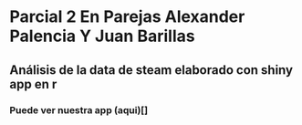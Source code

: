 # Parcial 2 En Parejas Alexander Palencia Y Juan Barillas
## Análisis de la data de steam elaborado con shiny app en r
### Puede ver nuestra app (aqui)[]